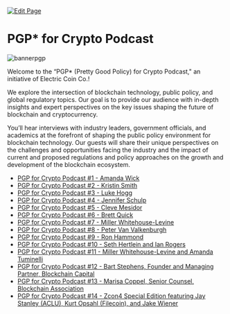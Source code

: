 <a href="https://github.com/zechub/zechub/edit/main/site/Zcash_Social_Media/Podcasts/pgp_for_crypto_podcast.md" target="_blank">
  <img src="https://img.shields.io/badge/Edit-blue" alt="Edit Page"/>
</a>


# PGP* for Crypto Podcast
![bannerpgp](https://user-images.githubusercontent.com/81990132/221758326-06cea3f5-4c9e-4466-b9ee-73854628a6aa.png)

Welcome to the “PGP* (Pretty Good Policy) for Crypto Podcast," an initiative of Electric Coin Co.!

We explore the intersection of blockchain technology, public policy, and global regulatory topics. Our goal is to provide our audience with in-depth insights and expert perspectives on the key issues shaping the future of blockchain and cryptocurrency.

You’ll hear interviews with industry leaders, government officials, and academics at the forefront of shaping the public policy environment for blockchain technology. Our guests will share their unique perspectives on the challenges and opportunities facing the industry and the impact of current and proposed regulations and policy approaches on the growth and development of the blockchain ecosystem.


* [PGP for Crypto Podcast #1 - Amanda Wick](https://www.youtube.com/watch?v=m7tvz-U1kJU)
* [PGP for Crypto Podcast #2 - Kristin Smith](https://www.youtube.com/watch?v=fpT-f82Wzc8)
* [PGP for Crypto Podcast #3 - Luke Hogg](https://www.youtube.com/watch?v=467EFsIx4yg)
* [PGP for Crypto Podcast #4 - Jennifer Schulp](https://www.youtube.com/watch?v=Cgnye-QYV7Q)
* [PGP for Crypto Podcast #5 - Cleve Mesidor](https://www.youtube.com/watch?v=sS35aykvf6E)
* [PGP for Crypto Podcast #6 - Brett Quick](https://www.youtube.com/watch?v=im0sXlnaGmU)
* [PGP for Crypto Podcast #7 - Miller Whitehouse-Levine](https://www.youtube.com/watch?v=-utatp0lK6s)
* [PGP for Crypto Podcast #8 - Peter Van Valkenburgh](https://www.youtube.com/watch?v=mMoAph6CBWA)
* [PGP for Crypto Podcast #9 - Ron Hammond](https://youtu.be/wdODEjbi41o)
* [PGP for Crypto Podcast #10 - Seth Hertlein and Ian Rogers](https://www.youtube.com/watch?v=1tgNKdiKUHQ)
* [PGP for Crypto Podcast #11 - Miller Whitehouse-Levine and Amanda Tuminelli](https://youtu.be/VwRJ1Ia3h6A)
* [PGP for Crypto Podcast #12 - Bart Stephens, Founder and Managing Partner, Blockchain Capital](https://youtu.be/Ce58qD5SXzw)
* [PGP for Crypto Podcast #13 - Marisa Coppel, Senior Counsel, Blockchain Association](https://youtu.be/etqA9xwuCOg)
* [PGP for Crypto Podcast #14 - Zcon4 Special Edition featuring Jay Stanley (ACLU), Kurt Opsahl (Filecoin), and Jake Wiener](https://www.youtube.com/watch?v=Ior4r0YtBUE)

